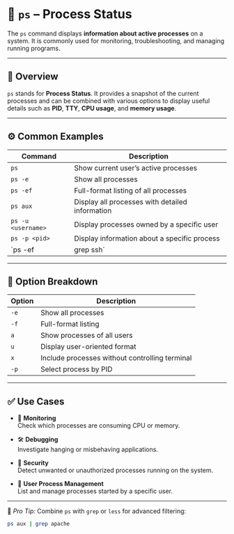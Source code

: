 # 🧠 `ps` – Process Status

The `ps` command displays **information about active processes** on a system. It is commonly used for monitoring, troubleshooting, and managing running programs.

---

## 📌 Overview

`ps` stands for **Process Status**. It provides a snapshot of the current processes and can be combined with various options to display useful details such as **PID**, **TTY**, **CPU usage**, and **memory usage**.

---

## ⚙️ Common Examples

| Command            | Description                                              |
|--------------------|----------------------------------------------------------|
| `ps`               | Show current user’s active processes                     |
| `ps -e`            | Show all processes                                       |
| `ps -ef`           | Full-format listing of all processes                     |
| `ps aux`           | Display all processes with detailed information          |
| `ps -u <username>` | Display processes owned by a specific user               |
| `ps -p <pid>`      | Display information about a specific process             |
| `ps -ef | grep ssh`| Find SSH-related processes                               |

---

## 🧠 Option Breakdown

| Option | Description                                 |
|--------|---------------------------------------------|
| `-e`   | Show all processes                          |
| `-f`   | Full-format listing                         |
| `a`    | Show processes of all users                 |
| `u`    | Display user-oriented format                |
| `x`    | Include processes without controlling terminal |
| `-p`   | Select process by PID                       |

---

## ✅ Use Cases

- 🔎 **Monitoring**  
  Check which processes are consuming CPU or memory.

- 🛠️ **Debugging**  
  Investigate hanging or misbehaving applications.

- 🔐 **Security**  
  Detect unwanted or unauthorized processes running on the system.

- 👥 **User Process Management**  
  List and manage processes started by a specific user.

---

📎 *Pro Tip:* Combine `ps` with `grep` or `less` for advanced filtering:
```bash
ps aux | grep apache
